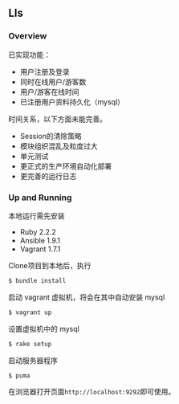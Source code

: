 ## Lls

### Overview

已实现功能：

* 用户注册及登录
* 同时在线用户/游客数
* 用户/游客在线时间
* 已注册用户资料持久化（mysql）

时间关系，以下方面未能完善。

* Session的清除策略
* 模块组织混乱及粒度过大
* 单元测试
* 更正式的生产环境自动化部署
* 更完善的运行日志

### Up and Running

本地运行需先安装

* Ruby 2.2.2
* Ansible 1.9.1
* Vagrant 1.7.1

Clone项目到本地后，执行

```bash
$ bundle install
```

启动 vagrant 虚拟机，将会在其中自动安装 mysql

```bash
$ vagrant up
```

设置虚拟机中的 mysql

```bash
$ rake setup
```

启动服务器程序

```bash
$ puma
```

在浏览器打开页面`http://localhost:9292`即可使用。